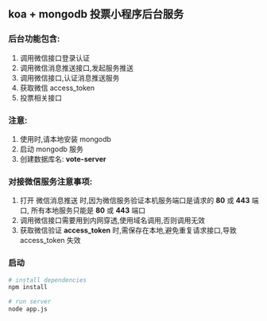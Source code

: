 ## koa + mongodb 投票小程序后台服务
### 后台功能包含:
1. 调用微信接口登录认证
2. 调用微信消息推送接口,发起服务推送
3. 调用微信接口,认证消息推送服务
4. 获取微信 access_token
4. 投票相关接口

### 注意:
1. 使用时,请本地安装 mongodb 
2. 启动 mongodb 服务
3. 创建数据库名: **vote-server**

### 对接微信服务注意事项:
1. 打开 微信消息推送 时,因为微信服务验证本机服务端口是请求的 **80** 或 **443** 端口, 所有本地服务只能是 **80** 或 **443** 端口
2. 调用微信接口需要用到内网穿透,使用域名调用,否则调用无效
3. 获取微信验证 **access_token** 时,需保存在本地,避免重复请求接口,导致 access_token 失效

### 启动
``` bash
# install dependencies
npm install

# run server
node app.js
```